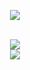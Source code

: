 <p align="center">
  <img align="center" href="https://github.com/upsilun" src="https://i.ibb.co/vd7yWmr/image.jpg" /><br><br>
  <!--<img align="center" href="https://google.com" src="https://discord.c99.nl/widget/theme-4/446999223183998987.png" /><br><br>-->
</p>
</p>

<p align="center"> <!-- <img src="https://komarev.com/ghpvc/?username=upsilun&label=Profile%20views&color=0e75b6&style=flat" alt="upsilun" />--> 
<img src="https://skillicons.dev/icons?i=js,html,css,electron,firebase,express">
  <br>
<img src="https://skillicons.dev/icons?i=cpp,cs,arduino,unreal">
</p>
<!--<p align="center"> <a href="https://github.com/ryo-ma/github-profile-trophy"><img src="https://github-profile-trophy.vercel.app/?username=upsilun" alt="upsilun" /></a> </p>-->

